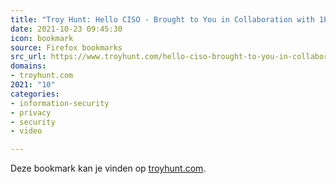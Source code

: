 ```yaml
---
title: "Troy Hunt: Hello CISO - Brought to You in Collaboration with 1Password"
date: 2021-10-23 09:45:30
icon: bookmark
source: Firefox bookmarks
src_url: https://www.troyhunt.com/hello-ciso-brought-to-you-in-collaboration-with-1password/
domains:
- troyhunt.com
2021: "10"
categories:
- information-security
- privacy
- security
- video

---
```

Deze bookmark kan je vinden op [troyhunt.com](https://www.troyhunt.com/hello-ciso-brought-to-you-in-collaboration-with-1password/).
